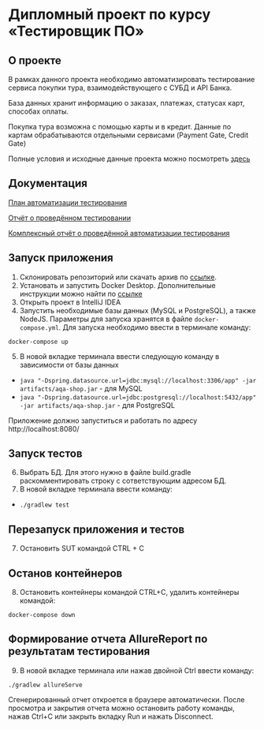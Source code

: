 # Дипломный проект по курсу «Тестировщик ПО»
## О проекте
В рамках данного проекта необходимо автоматизировать тестирование сервиса покупки тура, взаимодействующего с СУБД и API Банка.

База данных хранит информацию о заказах, платежах, статусах карт, способах оплаты.

Покупка тура возможна с помощью карты и в кредит. Данные по картам обрабатываются отдельными сервисами (Payment Gate, Credit Gate)

Полные условия и исходные данные проекта можно посмотреть [здесь](https://github.com/netology-code/qa-diploma)

## Документация 

[План автоматизации тестирования ](https://github.com/SweetLana1979/qa-diploma/blob/main/docs/Plan.md)

[Отчёт о проведённом тестировании](https://github.com/SweetLana1979/qa-diploma/blob/main/docs/Report.md)

[Комплексный отчёт о проведённой автоматизации тестирования](https://github.com/SweetLana1979/qa-diploma/blob/main/docs/Summary.md)


## Запуск приложения

1. Склонировать репозиторий или скачать архив по [ссылке](https://github.com/SweetLana1979/qa-diploma). 
2. Установать и запустить Docker Desktop. Дополнительные инструкции можно найти по [ссылке](https://github.com/netology-code/aqa-homeworks/blob/aqa4/docker/installation.md)
3. Открыть проект в IntelliJ IDEA
4. Запустить необходимые базы данных (MySQL и PostgreSQL), а также NodeJS. Параметры для запуска хранятся в файле `docker-compose.yml`. Для запуска необходимо ввести в терминале команду:
```
docker-compose up
```
5. В новой вкладке терминала ввести следующую команду в зависимости от базы данных
- `java "-Dspring.datasource.url=jdbc:mysql://localhost:3306/app" -jar artifacts/aqa-shop.jar` - для MySQL
- `java "-Dspring.datasource.url=jdbc:postgresql://localhost:5432/app" -jar artifacts/aqa-shop.jar` - для PostgreSQL
  
Приложение должно запуститься и работать по адресу http://localhost:8080/

## Запуск тестов
6. Выбрать БД. Для этого нужно в файле build.gradle раскомментировать строку с сответствующим адресом БД.
7. В новой вкладке терминала ввести команду:
- `./gradlew test`

## Перезапуск приложения и тестов
7. Остановить SUT командой CTRL + C

## Останов контейнеров
8. Остановить контейнеры командой CTRL+С, удалить контейнеры командой:
```
docker-compose down
```
## Формирование отчета AllureReport по результатам тестирования
9. В новой вкладке терминала или нажав двойной Ctrl ввести команду:
```
./gradlew allureServe
```
Сгенерированный отчет откроется в браузере автоматически. 
После просмотра и закрытия отчета можно остановить работу команды, нажав Ctrl+С или закрыть вкладку Run и нажать Disconnect.
